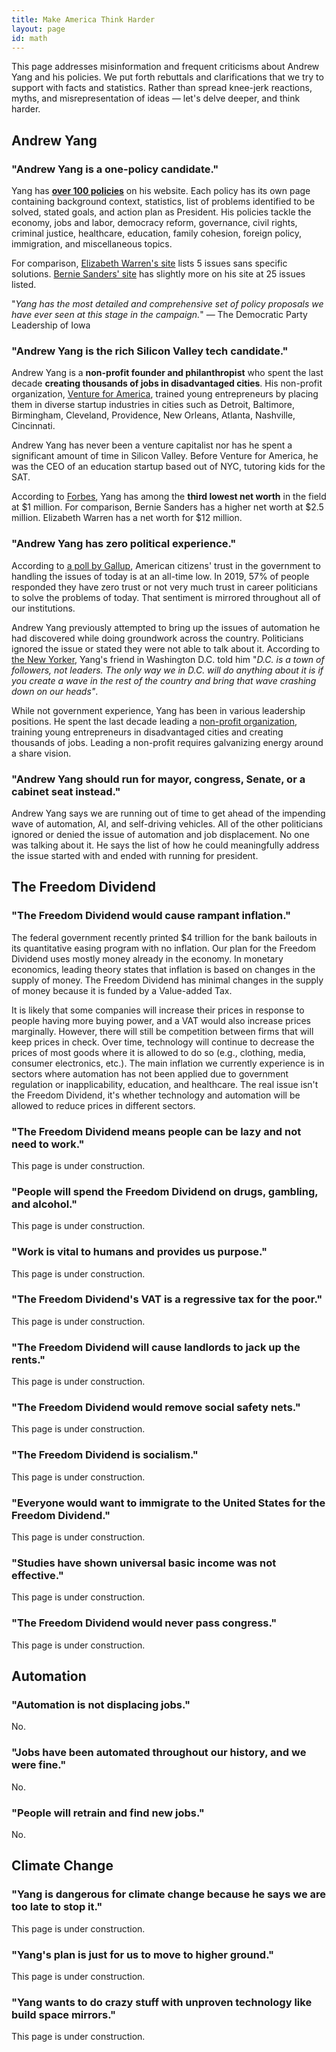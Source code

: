 ```yaml
---
title: Make America Think Harder
layout: page
id: math
---
```


[bernie]: https://berniesanders.com/issues/
[policies]: https://yang2020.com/policies
[warren]: https://elizabethwarren.com/

This page addresses misinformation and frequent criticisms about Andrew Yang
and his policies. We put forth rebuttals and clarifications that we try to
support with facts and statistics. Rather than spread knee-jerk reactions,
myths, and misrepresentation of ideas &mdash; let's delve deeper, and think harder.




## Andrew Yang


### "Andrew Yang is a one-policy candidate."

Yang has [**over 100 policies**][policies] on his website. Each policy has its
own page containing background context, statistics, list of problems identified
to be solved, stated goals, and action plan as President. His policies tackle
the economy, jobs and labor, democracy reform, governance, civil rights,
criminal justice, healthcare, education, family cohesion, foreign policy,
immigration, and miscellaneous topics.

For comparison, [Elizabeth Warren's site][warren] lists 5 issues sans specific
solutions. [Bernie Sanders' site][bernie] has slightly more on his site at 25
issues listed.

"*Yang has the most detailed and comprehensive set of policy proposals we
have ever seen at this stage in the campaign.*" &mdash; The Democratic Party
Leadership of Iowa

### "Andrew Yang is the rich Silicon Valley tech candidate."

[vfa]: https://en.wikipedia.org/wiki/Venture_for_America

Andrew Yang is a **non-profit founder and philanthropist** who spent the last
decade **creating thousands of jobs in disadvantaged cities**. His non-profit
organization, [Venture for America][vfa], trained young entrepreneurs
by placing them in diverse startup industries in cities such as Detroit,
Baltimore, Birmingham, Cleveland, Providence, New Orleans, Atlanta, Nashville,
Cincinnati.

[Forbes]: https://www.forbes.com/sites/danalexander/2019/08/14/heres-the-net-worth-of-every-2020-presidential-candidate/

Andrew Yang has never been a venture capitalist nor has he spent a significant
amount of time in Silicon Valley. Before Venture for America, he was the CEO of
an education startup based out of NYC, tutoring kids for the SAT.

According to [Forbes], Yang has among the **third lowest net worth** in the
field at $1 million. For comparison, Bernie Sanders has a higher net worth at
$2.5 million. Elizabeth Warren has a net worth for $12 million.

### "Andrew Yang has zero political experience."

[Gallup]: https://news.gallup.com/poll/5392/trust-government.aspx

According to [a poll by Gallup][Gallup], American citizens' trust in the
government to handling the issues of today is at an all-time low. In 2019, 57%
of people responded they have zero trust or not very much trust in career
politicians to solve the problems of today. That sentiment is mirrored
throughout all of our institutions.

[nyer]: https://www.newyorker.com/news/news-desk/how-andrew-yangs-robot-apocalypse-can-heal-a-divided-nation

Andrew Yang previously attempted to bring up the issues of automation he had
discovered while doing groundwork across the country. Politicians ignored the
issue or stated they were not able to talk about it. According to [the New
Yorker][nyer], Yang's friend in Washington D.C. told him "*D.C. is a town of
followers, not leaders. The only way we in D.C. will do anything about it is if
you create a wave in the rest of the country and bring that wave crashing down
on our heads"*.

While not government experience, Yang has been in various leadership positions.
He spent the last decade leading a [non-profit organization][vfa], training
young entrepreneurs in disadvantaged cities and creating thousands of jobs.
Leading a non-profit requires galvanizing energy around a share vision.

### "Andrew Yang should run for mayor, congress, Senate, or a cabinet seat instead."

Andrew Yang says we are running out of time to get ahead of the impending
wave of automation, AI, and self-driving vehicles. All of the other politicians
ignored or denied the issue of automation and job displacement. No one was
talking about it. He says the list of how he could meaningfully address the
issue started with and ended with running for president.




## The Freedom Dividend


### "The Freedom Dividend would cause rampant inflation."

The federal government recently printed $4 trillion for the bank bailouts in
its quantitative easing program with no inflation. Our plan for the Freedom
Dividend uses mostly money already in the economy. In monetary economics,
leading theory states that inflation is based on changes in the supply of
money. The Freedom Dividend has minimal changes in the supply of money because
it is funded by a Value-added Tax.

It is likely that some companies will increase their prices in response to
people having more buying power, and a VAT would also increase prices
marginally. However, there will still be competition between firms that will
keep prices in check. Over time, technology will continue to decrease the
prices of most goods where it is allowed to do so (e.g., clothing, media,
consumer electronics, etc.). The main inflation we currently experience is in
sectors where automation has not been applied due to government regulation or
inapplicability, education, and healthcare. The real issue isn't the Freedom
Dividend, it's whether technology and automation will be allowed to reduce
prices in different sectors.

### "The Freedom Dividend means people can be lazy and not need to work."

This page is under construction.

### "People will spend the Freedom Dividend on drugs, gambling, and alcohol."

This page is under construction.

### "Work is vital to humans and provides us purpose."

This page is under construction.

### "The Freedom Dividend's VAT is a regressive tax for the poor."

This page is under construction.

### "The Freedom Dividend will cause landlords to jack up the rents."

This page is under construction.

### "The Freedom Dividend would remove social safety nets."

This page is under construction.

### "The Freedom Dividend is socialism."

This page is under construction.

### "Everyone would want to immigrate to the United States for the Freedom Dividend."

This page is under construction.

### "Studies have shown universal basic income was not effective."

This page is under construction.

### "The Freedom Dividend would never pass congress."

This page is under construction.


## Automation


### "Automation is not displacing jobs."

No.

### "Jobs have been automated throughout our history, and we were fine."

No.

### "People will retrain and find new jobs."

No.



## Climate Change


### "Yang is dangerous for climate change because he says we are too late to stop it."

This page is under construction.

### "Yang's plan is just for us to move to higher ground."

This page is under construction.

### "Yang wants to do crazy stuff with unproven technology like build space mirrors."

This page is under construction.
